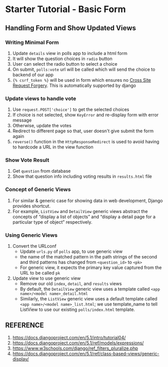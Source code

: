 # Starter Tutorial - Basic Form

## Handling Form and Show Updated Views

### Writing Minimal Form
1. Update `details` view in polls app to include a html form
2. It will show the question choices in `radio` button
3. User can select the radio button to select a choice
4. On submit, `polls:vote` url will be called which will send the choice to backend of our app
5. `{% csrf_token %}` will be used in form which ensures no [Cross Site Request Forgery]((https://portswigger.net/web-security/csrf)). This is automatically supported by django

### Update views to handle vote
1. Use `request.POST['choice']` to get the selected choices
2. If choice is not selected, show `KeyError` and re-display form with error message
3. Otherwise, update the votes
4. Redirect to different page so that, user doesn't give submit the form again
5. `reverse()` function in the `HttpResponseRedirect` is used to avoid having to hardcode a URL in the view function

### Show Vote Result
1. Get `question` from database
2. Show that question info including voting results in `results.html` file

### Concept of Generic Views
1. For similar & generic case for showing data in web development, Django provides shortcut.
2. For example, `ListView` and `DetailView` generic views abstract the concepts of “display a list of objects” and “display a detail page for a particular type of object” respectively.

### Using Generic Views
1. Convert the URLconf
   - Update `urls.py` of `polls` app, to use generic view
   - the name of the matched pattern in the path strings of the second and  third patterns has changed from `<question_id>` to `<pk>`
   - For generic view, it expects the primary key value captured from the URL to be called `pk`
2. Update view to use generic view
   - Remove our old `index`, `detail`, and `results` views
   - By default, the `DetailView` generic view uses a template called `<app name>/<model name>_detail.html`
   - Similarly, the `ListView` generic view uses a default template called `<app name>/<model name>_list.html`; we use template_name to tell ListView to use our existing `polls/index.html` template.


## REFERENCE
1. https://docs.djangoproject.com/en/5.1/intro/tutorial04/
2. https://docs.djangoproject.com/en/5.1/ref/models/expressions/
3. https://www.w3schools.com/django/ref_filters_pluralize.php
4. https://docs.djangoproject.com/en/5.1/ref/class-based-views/generic-display/
